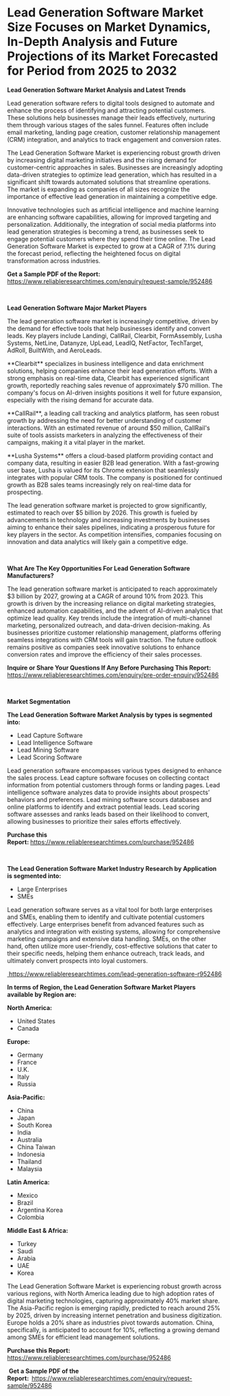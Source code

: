<p><h1>Lead Generation Software Market Size Focuses on Market Dynamics, In-Depth Analysis and Future Projections of its Market Forecasted for Period from 2025 to 2032</h1></p><p><strong>Lead Generation Software Market Analysis and Latest Trends</strong></p>
<p><p>Lead generation software refers to digital tools designed to automate and enhance the process of identifying and attracting potential customers. These solutions help businesses manage their leads effectively, nurturing them through various stages of the sales funnel. Features often include email marketing, landing page creation, customer relationship management (CRM) integration, and analytics to track engagement and conversion rates.</p><p>The Lead Generation Software Market is experiencing robust growth driven by increasing digital marketing initiatives and the rising demand for customer-centric approaches in sales. Businesses are increasingly adopting data-driven strategies to optimize lead generation, which has resulted in a significant shift towards automated solutions that streamline operations. The market is expanding as companies of all sizes recognize the importance of effective lead generation in maintaining a competitive edge.</p><p>Innovative technologies such as artificial intelligence and machine learning are enhancing software capabilities, allowing for improved targeting and personalization. Additionally, the integration of social media platforms into lead generation strategies is becoming a trend, as businesses seek to engage potential customers where they spend their time online. The Lead Generation Software Market is expected to grow at a CAGR of 7.1% during the forecast period, reflecting the heightened focus on digital transformation across industries.</p></p>
<p><strong>Get a Sample PDF of the Report:&nbsp;</strong> <a href="https://www.reliableresearchtimes.com/enquiry/request-sample/952486?utm_campaign=2646&utm_medium=2&utm_source=Github&utm_content=ia&utm_term=17042025&utm_id=lead-generation-software">https://www.reliableresearchtimes.com/enquiry/request-sample/952486</a></p>
<p>&nbsp;</p>
<p><strong>Lead Generation Software Major Market Players</strong></p>
<p><p>The lead generation software market is increasingly competitive, driven by the demand for effective tools that help businesses identify and convert leads. Key players include Landingi, CallRail, Clearbit, FormAssembly, Lusha Systems, NetLine, Datanyze, UpLead, LeadIQ, NetFactor, TechTarget, AdRoll, BuiltWith, and AeroLeads.</p><p>**Clearbit** specializes in business intelligence and data enrichment solutions, helping companies enhance their lead generation efforts. With a strong emphasis on real-time data, Clearbit has experienced significant growth, reportedly reaching sales revenue of approximately $70 million. The company's focus on AI-driven insights positions it well for future expansion, especially with the rising demand for accurate data.</p><p>**CallRail**, a leading call tracking and analytics platform, has seen robust growth by addressing the need for better understanding of customer interactions. With an estimated revenue of around $50 million, CallRail's suite of tools assists marketers in analyzing the effectiveness of their campaigns, making it a vital player in the market.</p><p>**Lusha Systems** offers a cloud-based platform providing contact and company data, resulting in easier B2B lead generation. With a fast-growing user base, Lusha is valued for its Chrome extension that seamlessly integrates with popular CRM tools. The company is positioned for continued growth as B2B sales teams increasingly rely on real-time data for prospecting.</p><p>The lead generation software market is projected to grow significantly, estimated to reach over $5 billion by 2026. This growth is fueled by advancements in technology and increasing investments by businesses aiming to enhance their sales pipelines, indicating a prosperous future for key players in the sector. As competition intensifies, companies focusing on innovation and data analytics will likely gain a competitive edge.</p></p>
<p>&nbsp;</p>
<p><strong>What Are The Key Opportunities For Lead Generation Software Manufacturers?</strong></p>
<p><p>The lead generation software market is anticipated to reach approximately $3 billion by 2027, growing at a CAGR of around 10% from 2023. This growth is driven by the increasing reliance on digital marketing strategies, enhanced automation capabilities, and the advent of AI-driven analytics that optimize lead quality. Key trends include the integration of multi-channel marketing, personalized outreach, and data-driven decision-making. As businesses prioritize customer relationship management, platforms offering seamless integrations with CRM tools will gain traction. The future outlook remains positive as companies seek innovative solutions to enhance conversion rates and improve the efficiency of their sales processes.</p></p>
<p><strong>Inquire or Share Your Questions If Any Before Purchasing This Report:</strong> <a href="https://www.reliableresearchtimes.com/enquiry/pre-order-enquiry/952486?utm_campaign=2646&utm_medium=2&utm_source=Github&utm_content=ia&utm_term=17042025&utm_id=lead-generation-software">https://www.reliableresearchtimes.com/enquiry/pre-order-enquiry/952486</a></p>
<p>&nbsp;</p>
<p><strong>Market Segmentation</strong></p>
<p><strong>The Lead Generation Software Market Analysis by types is segmented into:</strong></p>
<p><ul><li>Lead Capture Software</li><li>Lead Intelligence Software</li><li>Lead Mining Software</li><li>Lead Scoring Software</li></ul></p>
<p><p>Lead generation software encompasses various types designed to enhance the sales process. Lead capture software focuses on collecting contact information from potential customers through forms or landing pages. Lead intelligence software analyzes data to provide insights about prospects’ behaviors and preferences. Lead mining software scours databases and online platforms to identify and extract potential leads. Lead scoring software assesses and ranks leads based on their likelihood to convert, allowing businesses to prioritize their sales efforts effectively.</p></p>
<p><strong>Purchase this Report:&nbsp;</strong><a href="https://www.reliableresearchtimes.com/purchase/952486?utm_campaign=2646&utm_medium=2&utm_source=Github&utm_content=ia&utm_term=17042025&utm_id=lead-generation-software">https://www.reliableresearchtimes.com/purchase/952486</a></p>
<p>&nbsp;</p>
<p><strong>The Lead Generation Software Market Industry Research by Application is segmented into:</strong></p>
<p><ul><li>Large Enterprises</li><li>SMEs</li></ul></p>
<p><p>Lead generation software serves as a vital tool for both large enterprises and SMEs, enabling them to identify and cultivate potential customers effectively. Large enterprises benefit from advanced features such as analytics and integration with existing systems, allowing for comprehensive marketing campaigns and extensive data handling. SMEs, on the other hand, often utilize more user-friendly, cost-effective solutions that cater to their specific needs, helping them enhance outreach, track leads, and ultimately convert prospects into loyal customers.</p></p>
<p><a href="https://www.reliableresearchtimes.com/lead-generation-software-r952486?utm_campaign=2646&utm_medium=2&utm_source=Github&utm_content=ia&utm_term=17042025&utm_id=lead-generation-software">&nbsp;https://www.reliableresearchtimes.com/lead-generation-software-r952486</a></p>
<p><strong>In terms of Region, the Lead Generation Software Market Players available by Region are:</strong></p>
<p>
    <p> <strong> North America: </strong>
        <ul>
            <li>United States</li>
            <li>Canada</li>
        </ul>
        </p> 
    <p> <strong> Europe: </strong>
        <ul>
            <li>Germany</li>
            <li>France</li>
            <li>U.K.</li>
            <li>Italy</li>
            <li>Russia</li>
        </ul>
        </p> 
    <p> <strong> Asia-Pacific: </strong>
        <ul>
            <li>China</li>
            <li>Japan</li>
            <li>South Korea</li>
            <li>India</li>
            <li>Australia</li>
            <li>China Taiwan</li>
            <li>Indonesia</li>
            <li>Thailand</li>
            <li>Malaysia</li>
        </ul>
        </p> 
    <p> <strong> Latin America: </strong>
        <ul>
            <li>Mexico</li>
            <li>Brazil</li>
            <li>Argentina Korea</li>
            <li>Colombia</li>
        </ul>
        </p> 
    <p> <strong> Middle East & Africa: </strong>
        <ul>
            <li>Turkey</li>
            <li>Saudi</li>
            <li>Arabia</li>
            <li>UAE</li>
            <li>Korea</li>
        </ul>
    </p>
    </p>
<p><p>The Lead Generation Software Market is experiencing robust growth across various regions, with North America leading due to high adoption rates of digital marketing technologies, capturing approximately 40% market share. The Asia-Pacific region is emerging rapidly, predicted to reach around 25% by 2025, driven by increasing internet penetration and business digitization. Europe holds a 20% share as industries pivot towards automation. China, specifically, is anticipated to account for 10%, reflecting a growing demand among SMEs for efficient lead management solutions.</p></p>
<p><strong>Purchase this Report: </strong><a href="https://www.reliableresearchtimes.com/purchase/952486?utm_campaign=2646&utm_medium=2&utm_source=Github&utm_content=ia&utm_term=17042025&utm_id=lead-generation-software">https://www.reliableresearchtimes.com/purchase/952486</a></p>
<p>&nbsp;<strong>Get a Sample PDF of the Report:&nbsp;&nbsp;</strong><a href="https://www.reliableresearchtimes.com/enquiry/request-sample/952486?utm_campaign=2646&utm_medium=2&utm_source=Github&utm_content=ia&utm_term=17042025&utm_id=lead-generation-software">https://www.reliableresearchtimes.com/enquiry/request-sample/952486</a></p>
<p><strong></strong></p>
<p><p></p><p></p><p></p></p>